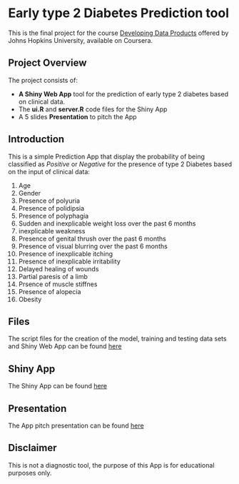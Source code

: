 # Early type 2 Diabetes Prediction tool

This is the final project for the course [Developing Data Products](https://www.coursera.org/learn/data-products/home/welcome)
offered by Johns Hopkins University, available on Coursera.

## Project Overview
The project consists of:
- **A Shiny Web App** tool for the prediction of early type 2 diabetes based on clinical data.
- The **ui.R** and **server.R** code files for the Shiny App
- A 5 slides **Presentation** to pitch the App

## Introduction
This is a simple Prediction App that display the probability of being classified as *Positive* or *Negative* for the presence of type 2 Diabetes based on the input of 
clinical data:
1. Age
2. Gender
3. Presence of polyuria
4. Presence of polidipsia
5. Presence of polyphagia
6. Sudden and inexplicable weight loss over the past 6 months
7. inexplicable weakness
8. Presence of genital thrush over the past 6 months
9. Presence of visual blurring over the past 6 months
10. Presence of inexplicable itching
11. Presence of inexplicable irritability
12. Delayed healing of wounds
13. Partial paresis of a limb
14. Prsence of muscle stiffnes
15. Presence of alopecia
16. Obesity

## Files
The script files for the creation of the model, training and testing data sets and Shiny Web App can be found
[here]()

## Shiny App
The Shiny App can be found [here]()

## Presentation
The App pitch presentation can be found [here]()

## Disclaimer
This is not a diagnostic tool, the purpose of this App is for educational purposes only.


